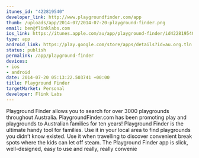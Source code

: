 ```yaml
--- 
itunes_id: "422819540"
developer_link: http://www.playgroundfinder.com/app
thumb: /uploads/app/2014-07/2014-07-20-playground-finder.png
email: ben@flinklabs.com
ios_link: https://itunes.apple.com/au/app/playground-finder/id422819540
type: app
android_link: https://play.google.com/store/apps/details?id=au.org.tln.pgf
status: publish
permalink: /app/playground-finder
devices: 
- ios
- android
date: 2014-07-20 05:13:22.503741 +00:00
title: Playground Finder
targetMarket: Personal
developer: Flink Labs
---
```


Playground Finder allows you to search for over 3000 playgrounds throughout Australia. 
PlaygroundFinder.com has been promoting play and playgrounds to Australian families for ten years! 
Playground Finder is the ultimate handy tool for families. Use it in your local area to find playgrounds you didn’t know existed. Use it when travelling to discover convenient break spots where the kids can let off steam. The Playground Finder app is slick, well-designed, easy to use and really, really convenie
